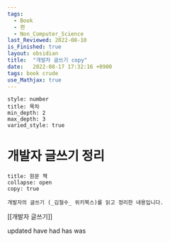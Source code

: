 ```yaml
---
tags:
  - Book
  - 편
  - Non_Computer_Science
last_Reviewed: 2022-08-10 
is_Finished: true
layout: obsidian
title:  "개발자 글쓰기 copy"
date:   2022-08-17 17:32:16 +0900
tags: book crude
use_Mathjax: true
---
```

```toc
style: number
title: 목차
min_depth: 2
max_depth: 3
varied_style: true
```

# 개발자 글쓰기 정리

```ad-info
title: 원문 책
collapse: open
copy: true

개발자의 글쓰기 (_김철수_ 위키북스)를 읽고 정리한 내용입니다.
```
[[개발자 글쓰기]]


updated have had has was

